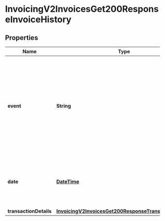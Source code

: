 
# InvoicingV2InvoicesGet200ResponseInvoiceHistory

## Properties
Name | Type | Description | Notes
------------ | ------------- | ------------- | -------------
**event** | **String** | The event triggered for the invoice.  Possible values:  - &#x60;UNKNOWN&#x60;  - &#x60;DRAFT&#x60;  - &#x60;CREATE&#x60;  - &#x60;UPDATE&#x60;  - &#x60;SEND&#x60;  - &#x60;RESEND&#x60;  - &#x60;REMINDER&#x60;  - &#x60;PAYMENT&#x60;  - &#x60;CANCEL&#x60;  - &#x60;PENDING&#x60;  - &#x60;REJECTED&#x60;  |  [optional]
**date** | [**DateTime**](DateTime.md) | The date and time when the invoice event was triggered in ISO 8601 format. Format: YYYY-MM-DDThh:mm:ssZ  |  [optional]
**transactionDetails** | [**InvoicingV2InvoicesGet200ResponseTransactionDetails**](InvoicingV2InvoicesGet200ResponseTransactionDetails.md) |  |  [optional]



